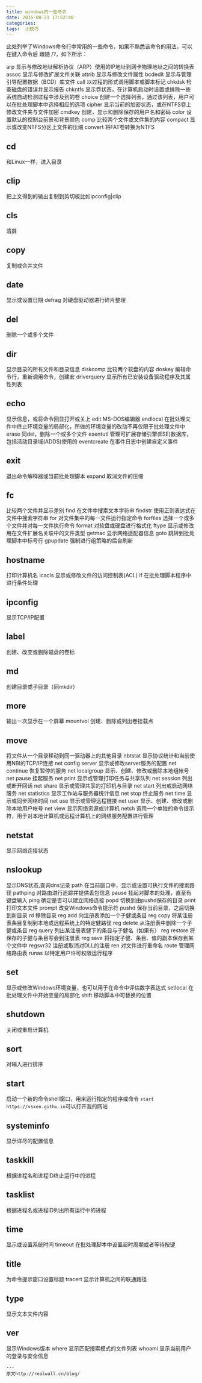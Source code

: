 ```yaml
---
title: windows的一些命令
date: 2015-08-21 17:52:40
categories:
tags:  小技巧
---
```


此处列举了Windows命令行中常用的一些命令，如果不熟悉该命令的用法，可以在键入命令后 跟随 /?，如下所示：

arp 显示与修改地址解析协议（ARP）使用的IP地址到网卡物理地址之间的转换表
assoc 显示与修改扩展文件关联
attrib 显示与修改文件属性
bcdedit 显示与管理引导配置数据（BCD）库文件
call 以过程的形式调用脚本或脚本标记
chkdsk 检查磁盘的错误并显示报告
chkntfs 显示卷状态，在计算机启动时设置或排除一些系统自动检测过程中涉及到的卷
choice 创建一个选择列表，通过该列表，用户可以在批处理脚本中选择相应的选项
cipher 显示当前的加密状态，或在NTFS卷上修改文件夹与文件加密
cmdkey 创建，显示和删除保存的用户名和密码
color 设置默认的控制台前景和背景颜色
comp 比较两个文件或文件集的内容
compact 显示或改变NTFS分区上文件的压缩
convert 将FAT卷转换为NTFS
## cd 
和Linux一样，进入目录
## clip
把上文得到的输出复制到剪切板比如ipconfig|clip
## cls
清屏
## copy 
复制或合并文件
## date
显示或设置日期
defrag 对硬盘驱动器进行碎片整理
## del 
删除一个或多个文件
## dir
显示目录的所有文件和目录信息
diskcomp 比较两个软盘的内容
doskey 编辑命令行，重新调用命令，创建宏
driverquery 显示所有已安装设备驱动程序及其属性列表
## echo 
显示信息，或将命令回显打开或关上
edit MS-DOS编辑器
endlocal 在批处理文件中终止环境变量的局部化，所做的环境变量的改动不再仅限于批处理文件中
erase 同del，删除一个或多个文件
esentutl 管理可扩展存储引擎(ESE)数据库，包括活动目录域(ADDS)使用的
eventcreate 在事件日志中创建自定义事件
## exit 
退出命令解释器或当前批处理脚本
expand 取消文件的压缩
##  fc 
比较两个文件并显示差别
find 在文件中搜索文本字符串
findstr 使用正则表达式在文件中搜索字符串
for 对文件集中的每一文件运行指定命令
forfiles 选择一个或多个文件并对每一文件执行命令
format 对软盘或硬盘进行格式化
ftype 显示或修改用在文件扩展名关联中的文件类型
getmac 显示网络适配器信息
goto 跳转到批处理脚本中标号行
gpupdate 强制进行组策略的后台刷新
## hostname 
打印计算机名
icacls 显示或修改文件的访问控制表(ACL)
if 在批处理脚本程序中进行条件处理
## ipconfig 
显示TCP/IP配置
## label 
创建、改变或删除磁盘的卷标
## md 
创建目录或子目录（同mkdir）
## more 
输出一次显示在一个屏幕
mountvol 创建、删除或列出卷挂载点
## move 
将文件从一个目录移动到同一驱动器上的其他目录
nbtstat 显示协议统计和当前使用NBI的TCP/IP连接
net config server 显示或修改server服务的配置
net continue 恢复暂停的服务
net localgroup 显示、创建、修改或删除本地组帐号
net pause 挂起服务
net print 显示或管理打印任务与共享队列
net session 列出或断开回话
net share 显示或管理共享的打印机与目录
net start 列出或启动网络服务
net statistics 显示工作站与服务器统计信息
net stop 终止服务
net time 显示或同步网络时间
net use 显示或管理远程链接
net user 显示、创建、修改或删除本地用户帐号
net view 显示网络资源或计算机
netsh 调用一个单独的命令提示符，用于对本地计算机或远程计算机上的网络服务配置进行管理
## netstat 
显示网络连接状态
## nslookup 
显示DNS状态,查询dns记录
path 在当前窗口中，显示或设置可执行文件的搜索路径
pathping 对路由进行追踪并提供丢包信息
pause 挂起对脚本的处理，直至有键盘输入
ping 确定是否可以建立网络连接
popd 切换到由pushd保存的目录
print 打印文本文件
prompt 改变Windows命令提示符
pushd 保存当前目录，之后切换到新目录
rd 移除目录
reg add 向注册表添加一个子健或条目
reg copy 将某注册表条目复制到本地或远程系统上的特定健路径
reg delete 从注册表中删除一个子健或条目
reg query 列出某注册表健下的条目与子健名（如果有）
reg restore 将保存的子健与条目写会到注册表
reg save 将指定子健、条目、值的副本保存到某个文件中
regsvr32 注册或取消对DLL的注册
ren 对文件进行重命名
route 管理网络路由表
runas 以特定用户许可权限运行程序
## set 
显示或修改Windows环境变量，也可以用于在命令中评估数字表达式
setlocal 在批处理文件中开始变量的局部化
shift 移动脚本中可替换的位置
## shutdown 
关闭或重启计算机
## sort 
对输入进行排序
## start 
启动一个新的命令shell窗口，用来运行指定的程序或命令 `start https://vsxen.githu.io`可以打开我的网站
## systeminfo 
显示详尽的配置信息
## taskkill
根据进程名和进程ID终止运行中的进程
## tasklist 
根据进程名或进程ID列出所有运行中的进程
## time 
显示或设置系统时间
timeout 在批处理脚本中设置超时周期或者等待按键
## title 
为命令提示窗口设置标题
tracert 显示计算机之间的联通路径
## type
显示文本文件内容
## ver 
显示Windows版本
where 显示匹配搜索模式的文件列表
whoami 显示当前用户的登录与安全信息
```
---
原文http://realwall.cn/blog/